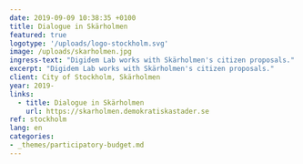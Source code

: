 ```yaml
---
date: 2019-09-09 10:38:35 +0100
title: Dialogue in Skärholmen
featured: true
logotype: '/uploads/logo-stockholm.svg'
image: /uploads/skarholmen.jpg
ingress-text: "Digidem Lab works with Skärholmen's citizen proposals."
excerpt: "Digidem Lab works with Skärholmen's citizen proposals."
client: City of Stockholm, Skärholmen
year: 2019-
links:
  - title: Dialogue in Skärholmen
    url: https://skarholmen.demokratiskastader.se
ref: stockholm
lang: en
categories:
- _themes/participatory-budget.md
---
```

